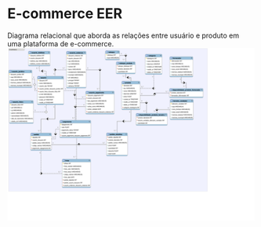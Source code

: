 # E-commerce EER
Diagrama relacional que aborda as relações entre usuário e produto em uma plataforma de e-commerce.
![EER](/e-commerce.svg)

